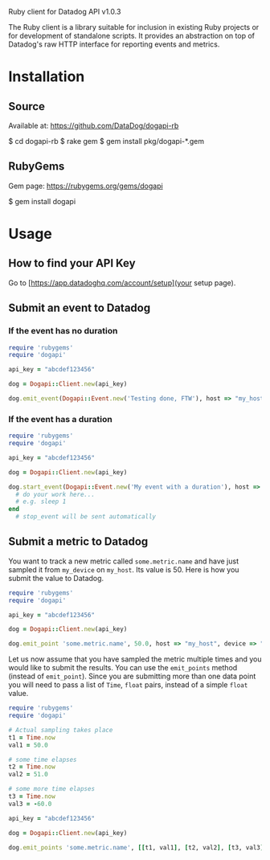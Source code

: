 Ruby client for Datadog API v1.0.3

The Ruby client is a library suitable for inclusion in existing Ruby projects or for development of standalone scripts. It provides an abstraction on top of Datadog's raw HTTP interface for reporting events and metrics.

# Installation

## Source

Available at: https://github.com/DataDog/dogapi-rb

 $ cd dogapi-rb
 $ rake gem
 $ gem install pkg/dogapi-*.gem

## RubyGems

Gem page: https://rubygems.org/gems/dogapi

 $ gem install dogapi

# Usage

## How to find your API Key

Go to [https://app.datadoghq.com/account/setup](your setup page).

## Submit an event to Datadog

### If the event has no duration

```ruby
require 'rubygems'
require 'dogapi'

api_key = "abcdef123456"

dog = Dogapi::Client.new(api_key)

dog.emit_event(Dogapi::Event.new('Testing done, FTW'), host => "my_host")
```

### If the event has a duration

```ruby
require 'rubygems'
require 'dogapi'

api_key = "abcdef123456"

dog = Dogapi::Client.new(api_key)

dog.start_event(Dogapi::Event.new('My event with a duration'), host => "my_host") do
  # do your work here...
  # e.g. sleep 1
end
  # stop_event will be sent automatically
```

## Submit a metric to Datadog

You want to track a new metric called `some.metric.name` and have just sampled it from `my_device` on `my_host`.
Its value is 50. Here is how you submit the value to Datadog.

```ruby
require 'rubygems'
require 'dogapi'

api_key = "abcdef123456"

dog = Dogapi::Client.new(api_key)

dog.emit_point 'some.metric.name', 50.0, host => "my_host", device => "my_device"
```

Let us now assume that you have sampled the metric multiple times and you would like to submit the results.
You can use the `emit_points` method (instead of `emit_point`). Since you are submitting more than one
data point you will need to pass a list of `Time`, `float` pairs, instead of a simple `float` value.

```ruby
require 'rubygems'
require 'dogapi'

# Actual sampling takes place
t1 = Time.now
val1 = 50.0

# some time elapses
t2 = Time.now
val2 = 51.0

# some more time elapses
t3 = Time.now
val3 = -60.0

api_key = "abcdef123456"

dog = Dogapi::Client.new(api_key)

dog.emit_points 'some.metric.name', [[t1, val1], [t2, val2], [t3, val3]], host => "my_host", device => "my_device"
```
